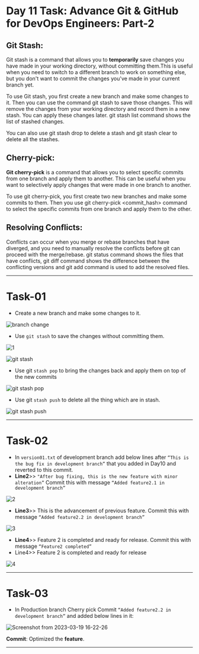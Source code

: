 # Day 11 Task: Advance Git & GitHub for DevOps Engineers: Part-2

## Git Stash:
Git stash is a command that allows you to **temporarily** save changes you have made in your working directory, without committing them.This is useful when you need to switch to a different branch to work on something else, but you don't want to commit the changes you've made in your current branch yet.

To use Git stash, you first create a new branch and make some changes to it. Then you can use the command git stash to save those changes. This will remove the changes from your working directory and record them in a new stash. You can apply these changes later. git stash list command shows the list of stashed changes.

You can also use git stash drop to delete a stash and git stash clear to delete all the stashes.

## Cherry-pick:
**Git cherry-pick** is a command that allows you to select specific commits from one branch and apply them to another. This can be useful when you want to selectively apply changes that were made in one branch to another.

To use git cherry-pick, you first create two new branches and make some commits to them. Then you use git cherry-pick <commit_hash> command to select the specific commits from one branch and apply them to the other.

## Resolving Conflicts:
Conflicts can occur when you merge or rebase branches that have diverged, and you need to manually resolve the conflicts before git can proceed with the merge/rebase.
git status command shows the files that have conflicts, git diff command shows the difference between the conflicting versions and git add command is used to add the resolved files.

---
# Task-01 
- Create a new branch and make some changes to it.

![branch change](https://user-images.githubusercontent.com/76991475/226160020-76815895-8e96-428b-9bae-35af81b57bf9.png)

- Use `git stash` to save the changes without committing them.

![1](https://user-images.githubusercontent.com/76991475/226159900-bc0f0074-ebe3-4ee8-af47-36bc920213eb.png)

![git stash](https://user-images.githubusercontent.com/76991475/226159908-6a02672c-9754-475a-94ba-18a250666cf7.png)

- Use git `stash pop` to bring the changes back and apply them on top of the new commits

![git stash pop](https://user-images.githubusercontent.com/76991475/226159916-cdceb80b-e79f-40ac-a9b0-04edeb92106a.png)

- Use git `stash push` to delete all the thing which are in stash.

![git stash push](https://user-images.githubusercontent.com/76991475/226159921-b16dad58-fb1f-40a3-94d2-9f863997313d.png)

---

# Task-02
- In `version01.txt` of development branch add below lines after `“This is the bug fix in development branch”` that you added in Day10 and reverted to this commit.
- **Line2**>> `"After bug fixing, this is the new feature with minor alteration”`
Commit this with message `“Added feature2.1 in development branch”`

![2](https://user-images.githubusercontent.com/76991475/226169673-01793fd6-48ad-4386-890e-b658b5084bde.png)

- **Line3**>> This is the advancement of previous feature.
Commit this with message `“Added feature2.2 in development branch”`

![3](https://user-images.githubusercontent.com/76991475/226169677-83a99cb2-5921-4718-bdae-ca906a1b3a88.png)

- **Line4**>> Feature 2 is completed and ready for release.
Commit this with message `“Feature2 completed”`
- Line4>> Feature 2 is completed and ready for release

![4](https://user-images.githubusercontent.com/76991475/226169872-330fb92d-01e1-4830-8e4d-a7ef05d07552.png)

---

# Task-03
- In Production branch Cherry pick Commit `“Added feature2.2 in development branch”` and added below lines in it:

![Screenshot from 2023-03-19 16-22-26](https://user-images.githubusercontent.com/76991475/226170852-d64f5ccb-f2f5-42df-90fd-104a29b54eb0.png)

**Commit**: Optimized the **feature**.

---